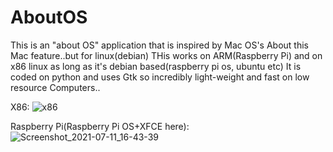 # AboutOS
This is an "about OS" application that is inspired by Mac OS's About this Mac feature..but for linux(debian)
THis works on ARM(Raspberry Pi) and on x86 linux as long as it's debian based(raspberry pi os, ubuntu etc)
It is coded on python and uses Gtk so incredibly light-weight and fast on low resource Computers..

X86:
![x86](https://user-images.githubusercontent.com/84835176/125391805-b4b73c00-e3c2-11eb-9cc3-48fff2f18924.png)

Raspberry Pi(Raspberry Pi OS+XFCE here):
![Screenshot_2021-07-11_16-43-39](https://user-images.githubusercontent.com/84835176/125391892-ce588380-e3c2-11eb-9a84-19e8eea42226.png)
